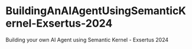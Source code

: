 # BuildingAnAIAgentUsingSemanticKernel-Exsertus-2024
Building your own AI Agent using Semantic Kernel - Exsertus 2024

